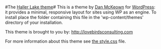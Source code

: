 #The [Haller Lake theme](pacificpelican.us/hallerlaketheme)#
This is a theme by [Dan McKeown](danmckeown.info) for [WordPress](wordpress.org): it provides a minimal, responsive layout for sites using WP as an engine.  To install place the folder containing this file in the 'wp-content/themes' directory of your installation.

This theme is brought to you by:
http://lovebirdsconsulting.com

For more information about this theme see [the style.css](style.css) file.
